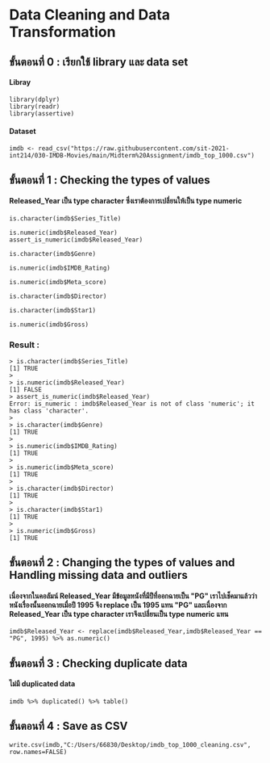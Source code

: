 # Data Cleaning and Data Transformation
## ขั้นตอนที่ 0 : เรียกใช้ library และ data set
#### Libray
```{R}
library(dplyr)
library(readr)
library(assertive)
```
#### Dataset
```{R}
imdb <- read_csv("https://raw.githubusercontent.com/sit-2021-int214/030-IMDB-Movies/main/Midterm%20Assignment/imdb_top_1000.csv")
```

##  ขั้นตอนที่ 1 : Checking the types of values
#### Released_Year เป็น type character ซึ่งเราต้องการเปลี่ยนให้เป็น type numeric
```{R}
is.character(imdb$Series_Title)

is.numeric(imdb$Released_Year)
assert_is_numeric(imdb$Released_Year)

is.character(imdb$Genre)

is.numeric(imdb$IMDB_Rating)

is.numeric(imdb$Meta_score)

is.character(imdb$Director)

is.character(imdb$Star1)

is.numeric(imdb$Gross)
```
### Result : 
```{R}
> is.character(imdb$Series_Title)
[1] TRUE
> 
> is.numeric(imdb$Released_Year)
[1] FALSE
> assert_is_numeric(imdb$Released_Year)
Error: is_numeric : imdb$Released_Year is not of class 'numeric'; it has class 'character'.
> 
> is.character(imdb$Genre)
[1] TRUE
> 
> is.numeric(imdb$IMDB_Rating)
[1] TRUE
> 
> is.numeric(imdb$Meta_score)
[1] TRUE
> 
> is.character(imdb$Director)
[1] TRUE
> 
> is.character(imdb$Star1)
[1] TRUE
> 
> is.numeric(imdb$Gross)
[1] TRUE
```
##  ขั้นตอนที่ 2 : Changing the types of values and Handling missing data and outliers
#### เนื่องจากในคอลัมน์ Released_Year มีข้อมูลหนังที่มีปีที่ออกฉายเป็น "PG" เราไปเช็คมาแล้วว่าหนังเรื่องนั้นออกฉายเมื่อปี 1995 จึง replace เป็น 1995 แทน "PG" และเนื่องจาก Released_Year เป็น type character เราจึงเปลี่ยนเป็น type numeric แทน
```{R}
imdb$Released_Year <- replace(imdb$Released_Year,imdb$Released_Year == "PG", 1995) %>% as.numeric()
```
##  ขั้นตอนที่ 3 : Checking duplicate data
#### ไม่มี duplicated data
```{R}
imdb %>% duplicated() %>% table()
```

## ขั้นตอนที่ 4 : Save as CSV
```{R}
write.csv(imdb,"C:/Users/66830/Desktop/imdb_top_1000_cleaning.csv", row.names=FALSE)
```
